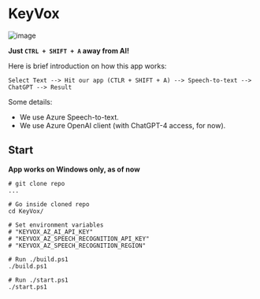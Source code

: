 # KeyVox

![image](https://github.com/Navusas/KeyVox/assets/32360417/20ba9d92-d31f-465e-ac2b-e32fec6ee174)

**Just `CTRL + SHIFT + A` away from AI!**

Here is brief introduction on how this app works:
```
Select Text --> Hit our app (CTLR + SHIFT + A) --> Speech-to-text --> ChatGPT --> Result
```

Some details:
- We use Azure Speech-to-text.
- We use Azure OpenAI client (with ChatGPT-4 access, for now).


## Start
**App works on Windows only, as of now**

```
# git clone repo
...

# Go inside cloned repo
cd KeyVox/

# Set environment variables
# "KEYVOX_AZ_AI_API_KEY"
# "KEYVOX_AZ_SPEECH_RECOGNITION_API_KEY"
# "KEYVOX_AZ_SPEECH_RECOGNITION_REGION"

# Run ./build.ps1
./build.ps1

# Run ./start.ps1
./start.ps1

```